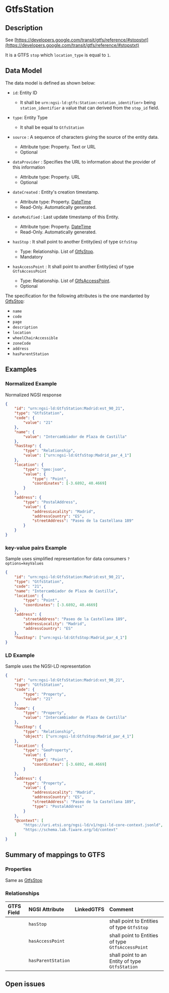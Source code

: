 # GtfsStation

## Description

See
[https://developers.google.com/transit/gtfs/reference/#stopstxt](https://developers.google.com/transit/gtfs/reference/#stopstxt)

It is a GTFS `stop` which `location_type` is equal to `1`.

## Data Model

The data model is defined as shown below:

-   `id`: Entity ID

    -   It shall be `urn:ngsi-ld:gtfs:Station:<station_identifier>` being
        `station_identifier` a value that can derived from the `stop_id` field.

-   `type`: Entity Type

    -   It shall be equal to `GtfsStation`

-   `source` : A sequence of characters giving the source of the entity data.

    -   Attribute type: Property. Text or URL
    -   Optional

-   `dataProvider` : Specifies the URL to information about the provider of this
    information

    -   Attribute type: Property. URL
    -   Optional

-   `dateCreated` : Entity's creation timestamp.

    -   Attribute type: Property. [DateTime](https://schema.org/DateTime)
    -   Read-Only. Automatically generated.

-   `dateModified` : Last update timestamp of this Entity.

    -   Attribute type: Property. [DateTime](https://schema.org/DateTime)
    -   Read-Only. Automatically generated.

-   `hasStop` : It shall point to another Entity(ies) of type `GtfsStop`

    -   Type: Relationship. List of [GtfsStop](../../GtfsStop/doc/spec.md).
    -   Mandatory

-   `hasAccessPoint` : It shall point to another Entity(ies) of type
    `GtfsAccessPoint`
    -   Type: Relationship. List of
        [GtfsAccessPoint](../../GtfsAccessPoint/doc/spec.md).
    -   Optional

The specification for the following attributes is the one mandanted by
[GtfsStop](../../GtfsStop/doc/spec.md):

-   `name`
-   `code`
-   `page`
-   `description`
-   `location`
-   `wheelChairAccessible`
-   `zoneCode`
-   `address`
-   `hasParentStation`

## Examples

### Normalized Example

Normalized NGSI response

```json
{
    "id": "urn:ngsi-ld:GtfsStation:Madrid:est_90_21",
    "type": "GtfsStation",
    "code": {
        "value": "21"
    },
    "name": {
        "value": "Intercambiador de Plaza de Castilla"
    },
    "hasStop": {
        "type": "Relationship",
        "value": ["urn:ngsi-ld:GtfsStop:Madrid_par_4_1"]
    },
    "location": {
        "type": "geo:json",
        "value": {
            "type": "Point",
            "coordinates": [-3.6892, 40.4669]
        }
    },
    "address": {
        "type": "PostalAddress",
        "value": {
            "addressLocality": "Madrid",
            "addressCountry": "ES",
            "streetAddress": "Paseo de la Castellana 189"
        }
    }
}
```

### key-value pairs Example

Sample uses simplified representation for data consumers `?options=keyValues`

```json
{
    "id": "urn:ngsi-ld:GtfsStation:Madrid:est_90_21",
    "type": "GtfsStation",
    "code": "21",
    "name": "Intercambiador de Plaza de Castilla",
    "location": {
        "type": "Point",
        "coordinates": [-3.6892, 40.4669]
    },
    "address": {
        "streetAddress": "Paseo de la Castellana 189",
        "addressLocality": "Madrid",
        "addressCountry": "ES"
    },
    "hasStop": ["urn:ngsi-ld:GtfsStop:Madrid_par_4_1"]
}
```

### LD Example

Sample uses the NGSI-LD representation

```json
{
    "id": "urn:ngsi-ld:GtfsStation:Madrid:est_90_21",
    "type": "GtfsStation",
    "code": {
        "type": "Property",
        "value": "21"
    },
    "name": {
        "type": "Property",
        "value": "Intercambiador de Plaza de Castilla"
    },
    "hasStop": {
        "type": "Relationship",
        "object": ["urn:ngsi-ld:GtfsStop:Madrid_par_4_1"]
    },
    "location": {
        "type": "GeoProperty",
        "value": {
            "type": "Point",
            "coordinates": [-3.6892, 40.4669]
        }
    },
    "address": {
        "type": "Property",
        "value": {
            "addressLocality": "Madrid",
            "addressCountry": "ES",
            "streetAddress": "Paseo de la Castellana 189",
            "type": "PostalAddress"
        }
    },
    "@context": [
        "https://uri.etsi.org/ngsi-ld/v1/ngsi-ld-core-context.jsonld",
        "https://schema.lab.fiware.org/ld/context"
    ]
}
```

## Summary of mappings to GTFS

### Properties

Same as [GtfsStop](../../GtfsStop/doc/spec.md)

### Relationships

| GTFS Field | NGSI Attribute     | LinkedGTFS | Comment                                           |
| :--------- | :----------------- | :--------- | :------------------------------------------------ |
|            | `hasStop`          |            | shall point to Entities of type `GtfsStop`        |
|            | `hasAccessPoint`   |            | shall point to Entities of type `GtfsAccessPoint` |
|            | `hasParentStation` |            | shall point to an Entity of type `GtfsStation`    |

## Open issues
